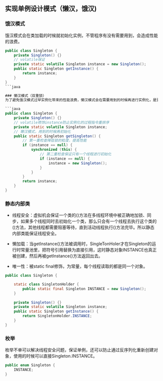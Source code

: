 ## 实现单例设计模式（懒汉，饿汉)
### 饿汉模式
饿汉模式会在类加载的时候就初始化实例，不管程序有没有需要用到，会造成性能的浪费。
```java
public class Singleton {
    private Singleton() {}
    // volatile保证
    private static volatile Singleton instance = new Singleton();
    public static Singleton getInstance() {
        return instance;
    }
}
```java

### 懒汉模式（双重锁）
为了避免饿汉模式过早实例化带来的性能浪费，懒汉模式会在需要用到的时候再进行实例化，是更值得推荐的做法，双重锁保证只有一个线程进行实例化，线程能看到引用的当前值，但对象的状态值却是失效的。为了防止处于无效或错误的对象被线程“看”到，需要用volatile修饰instance。

```java
public class Singleton {
    private Singleton() {}
    // volatile修饰instance防止实例化的过程指令重排序
    private static volatile Singleton instance;
    // 懒汉模式，用到的时候再初始化
    public static Singleton getSingleton() {
        // 第一重检查降低锁的粒度，提高性能
        if (instance == null) {
            synchronized (this) {
                // 第二重检查保证只有一个线程进行初始化
                if (instance == null) {
                    instance = new Singleton();
                }
            }
        }
        return instance;
    }
}
```

### 静态内部类

- 线程安全：虚拟机会保证一个类的<clinit>()方法在多线程环境中被正确地加锁、同步，如果多个线程同时去初始化一个类，那么只会有一个线程去执行这个类的<clinit>()方法，其他线程都需要阻塞等待，直到活动线程执行<clinit>()方法完毕。所以静态内部类能保证线程安全。

- 懒加载：当getInstance()方法被调用时，SingleTonHoler才在Singleton的运行时常量池里，把符号引用替换为直接引用，这时静态对象INSTANCE也真正被创建，然后再被getInstance()方法返回出去。

- 唯一性：被static final修饰，为常量，每个线程读取的都是同一个对象。

```java
public class Singleton {

    static class SingletonHolder {
        public static final Singleton INSTANCE = new Singleton();
    }
    
    private Singleton() {}
    private static volatile Singleton instance;
    public static Singleton getInstance() {
        return SingletonHolder.INSTANCE;
    }
}
```

### 枚举
枚举不单可以解决线程安全问题，保证单例，还可以防止通过反序列化重新创建对象，使用的时候可以直接Singleton.INSTANCE。

```java
public enum Singleton {
    INSTANCE;
}
```

